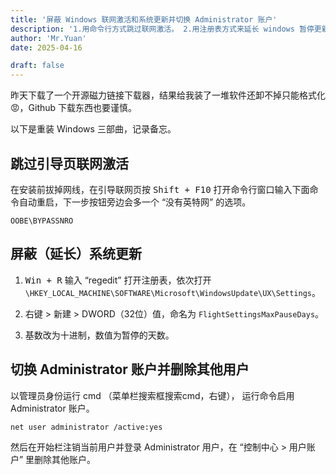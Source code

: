 ```yaml
---
title: '屏蔽 Windows 联网激活和系统更新并切换 Administrator 账户'
description: '1.用命令行方式跳过联网激活。 2.用注册表方式来延长 windows 暂停更新时间，并且无副作用。 3.切换到 Admin 用户并删除其他用户。'
author: 'Mr.Yuan'
date: 2025-04-16

draft: false
---
```


昨天下载了一个开源磁力链接下载器，结果给我装了一堆软件还卸不掉只能格式化😡，Github 下载东西也要谨慎。

以下是重装 Windows 三部曲，记录备忘。




## 跳过引导页联网激活

在安装前拔掉网线，在引导联网页按 <kbd>Shift + F10</kbd> 打开命令行窗口输入下面命令自动重启，下一步按钮旁边会多一个 “没有英特网” 的选项。

```
OOBE\BYPASSNRO
```


## 屏蔽（延长）系统更新

1. <kbd>Win + R</kbd> 输入 “regedit” 打开注册表，依次打开 `\HKEY_LOCAL_MACHINE\SOFTWARE\Microsoft\WindowsUpdate\UX\Settings`。

2. 右键 > 新建 > DWORD（32位）值，命名为 `FlightSettingsMaxPauseDays`。

3. 基数改为十进制，数值为暂停的天数。




## 切换 Administrator 账户并删除其他用户

以管理员身份运行 cmd （菜单栏搜索框搜索cmd，右键）， 运行命令启用 Administrator 账户。

```
net user administrator /active:yes
```

然后在开始栏注销当前用户并登录 Administrator 用户，在 “控制中心 > 用户账户” 里删除其他账户。
